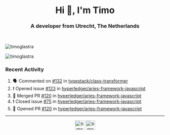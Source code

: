 <h1 align="center">Hi 👋, I'm Timo</h1>
<h3 align="center">A developer from Utrecht, The Netherlands</h3>
<br/>
<!-- https://github.com/rahuldkjain/github-profile-readme-generator --!>

<p align="left"><img src="https://github-readme-stats.vercel.app/api?username=timoglastra&show_icons=true&count_private=true&" alt="timoglastra" /></p>

<!--
Github language stats
<p align="left"><img src="https://github-readme-stats.vercel.app/api/top-langs/?username=timoglastra&layout=compact" alt="timoglastra" /><p>
-->

<!-- Codestats language stats -->
<p align="left"><img src="https://codestats-readme.vercel.app/api/top-langs/?username=timoglastra&layout=compact&language_count=12" alt="timoglastra" /><p>  
  
<h3>Recent Activity</h3>

<!--START_SECTION:activity-->
1. 🗣 Commented on [#132](https://github.com/typestack/class-transformer/issues/132) in [typestack/class-transformer](https://github.com/typestack/class-transformer)
2. ❗️ Opened issue [#123](https://github.com/hyperledger/aries-framework-javascript/issues/123) in [hyperledger/aries-framework-javascript](https://github.com/hyperledger/aries-framework-javascript)
3. 🎉 Merged PR [#120](https://github.com/hyperledger/aries-framework-javascript/pull/120) in [hyperledger/aries-framework-javascript](https://github.com/hyperledger/aries-framework-javascript)
4. ❗️ Closed issue [#75](https://github.com/hyperledger/aries-framework-javascript/issues/75) in [hyperledger/aries-framework-javascript](https://github.com/hyperledger/aries-framework-javascript)
5. 💪 Opened PR [#120](https://github.com/hyperledger/aries-framework-javascript/pull/120) in [hyperledger/aries-framework-javascript](https://github.com/hyperledger/aries-framework-javascript)
<!--END_SECTION:activity-->

---

<p align="center">
<a href="https://twitter.com/timoglastra" target="blank"><img align="center" src="https://cdn.jsdelivr.net/npm/simple-icons@3.0.1/icons/twitter.svg" alt="timoglastra" height="30" width="30" /></a>
<a href="https://linkedin.com/in/timoglastra" target="blank"><img align="center" src="https://cdn.jsdelivr.net/npm/simple-icons@3.0.1/icons/linkedin.svg" alt="timoglastra" height="30" width="30" /></a>
</p>



